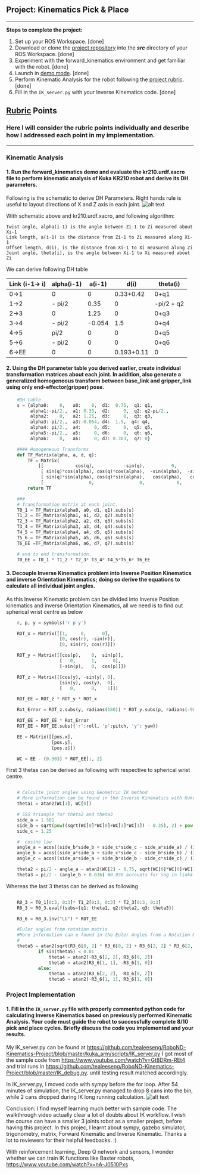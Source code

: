## Project: Kinematics Pick & Place

---


**Steps to complete the project:**  


1. Set up your ROS Workspace. [done]
2. Download or clone the [project repository](https://github.com/udacity/RoboND-Kinematics-Project) into the ***src*** directory of your ROS Workspace.  [done]
3. Experiment with the forward_kinematics environment and get familiar with the robot. [done]
4. Launch in [demo mode](https://classroom.udacity.com/nanodegrees/nd209/parts/7b2fd2d7-e181-401e-977a-6158c77bf816/modules/8855de3f-2897-46c3-a805-628b5ecf045b/lessons/91d017b1-4493-4522-ad52-04a74a01094c/concepts/ae64bb91-e8c4-44c9-adbe-798e8f688193). [done]
5. Perform Kinematic Analysis for the robot following the [project rubric](https://review.udacity.com/#!/rubrics/972/view). [done]
6. Fill in the `IK_server.py` with your Inverse Kinematics code. [done]


[//]: # (Image References)

[image1]: ./misc_images/Robo-DH.png
[image2]: ./misc_images/misc3.png
[image3]: ./misc_images/IK-8in.png

## [Rubric](https://review.udacity.com/#!/rubrics/972/view) Points
### Here I will consider the rubric points individually and describe how I addressed each point in my implementation.  

---

### Kinematic Analysis
#### 1. Run the forward_kinematics demo and evaluate the kr210.urdf.xacro file to perform kinematic analysis of Kuka KR210 robot and derive its DH parameters.

Following is the schematic to derive DH Parameters. Right hands rule is useful to layout directions of X and Z axis in each joint.
![alt text][image1]

With schematic above and kr210.urdf.xacro, and following algorithm:
```
Twist angle, alpha(i-1) is the angle between Zi-1 to Zi measured about Xi-1
Link length, a(i-1) is the distance from Zi-1 to Zi measured along Xi-1
Offset length, d(i), is the distance from Xi-1 to Xi measured along Zi
Joint angle, theta(i), is the angle between Xi-1 to Xi measured about Zi
```

We can derive following DH table

Link (i-1-> i) | alpha(i-1) | a(i-1) | d(i) | theta(i)
--- | --- | --- | --- | ---
0->1 | 0 | 0 | 0.33+0.42 | 0+q1
1->2 | - pi/2 | 0.35 | 0 | -pi/2 + q2
2->3 | 0 | 1.25 | 0 | 0+q3
3->4 | - pi/2 | -0.054 | 1.5 | 0+q4
4->5 |   pi/2 | 0 | 0 | 0+q5
5->6 | - pi/2 | 0 | 0 | 0+q6
6->EE | 0 | 0 | 0.193+0.11 | 0





#### 2. Using the DH parameter table you derived earlier, create individual transformation matrices about each joint. In addition, also generate a generalized homogeneous transform between base_link and gripper_link using only end-effector(gripper) pose.


```python
    #DH table
    s = {alpha0:    0,   a0:    0,  d1:  0.75,  q1: q1,
         alpha1:-pi/2.,  a1: 0.35,  d2:     0,  q2: q2-pi/2.,
         alpha2:    0,   a2: 1.25,  d3:     0,  q3: q3,
         alpha3:-pi/2.,  a3:-0.054, d4:  1.5,  q4: q4,
         alpha4: pi/2.,  a4:     0, d5:     0,  q5: q5,
         alpha5:-pi/2.,  a5:     0, d6:     0,  q6: q6,
         alpha6:    0,   a6:     0, d7: 0.303,  q7: 0}

    #### Homogeneous Transforms
    def TF_Matrix(alpha, a, d, q):
        TF = Matrix(
            [[            cos(q),           -sin(q),          0,                a],
             [ sin(q)*cos(alpha), cos(q)*cos(alpha),  -sin(alpha),  -sin(alpha)*d],
             [ sin(q)*sin(alpha), cos(q)*sin(alpha),   cos(alpha),   cos(alpha)*d],
             [                 0,                 0,            0,              1]])
        return TF

    ###
    # Transformation matrix at each joint.    
    T0_1 = TF_Matrix(alpha0, a0, d1, q1).subs(s)
    T1_2 = TF_Matrix(alpha1, a1, d2, q2).subs(s)
    T2_3 = TF_Matrix(alpha2, a2, d3, q3).subs(s)
    T3_4 = TF_Matrix(alpha3, a3, d4, q4).subs(s)
    T4_5 = TF_Matrix(alpha4, a4, d5, q5).subs(s)
    T5_6 = TF_Matrix(alpha5, a5, d6, q6).subs(s)
    T6_EE =TF_Matrix(alpha6, a6, d7, q7).subs(s)

    # end to end transformation.
    T0_EE = T0_1 * T1_2 * T2_3* T3_4* T4_5*T5_6* T6_EE

```


#### 3. Decouple Inverse Kinematics problem into Inverse Position Kinematics and inverse Orientation Kinematics; doing so derive the equations to calculate all individual joint angles.
As this Inverse Kinematic problem can be divided into Inverse Position kinematics and inverse Orientation Kinematics, 
all we need is to find out spherical wrist centre as below
```python
    r, p, y = symbols('r p y')

    ROT_x = Matrix([[1,     0,      0],
                    [0, cos(r), -sin(r)],
                    [0, sin(r), cos(r)]])

    ROT_y = Matrix([[cos(p),    0,  sin(p)],
                    [   0,      1,      0],
                    [-sin(p),   0,  cos(p)]])

    ROT_z = Matrix([[cos(y), -sin(y), 0],
                    [sin(y), cos(y),  0],
                    [   0,      0,    1]])

    ROT_EE = ROT_z * ROT_y * ROT_x

    Rot_Error = ROT_z.subs(y, radians(180)) * ROT_y.subs(p, radians(-90))

    ROT_EE = ROT_EE * Rot_Error
    ROT_EE = ROT_EE.subs({'r':roll, 'p':pitch, 'y': yaw})

    EE = Matrix([[pos.x],
                 [pos.y],
                 [pos.z]])

    WC = EE - (0.303) * ROT_EE[:, 2]
```

First 3 thetas can be derived as following with respective to spherical wrist centre.
```python

    # Calculte joint angles using Geometric IK method
    # More information can be found in the Inverse Kinematics with Kuka KR210
    theta1 = atan2(WC[1], WC[0])

    # SSS triangle for theta2 and theta3
    side_a = 1.501
    side_b = sqrt(pow((sqrt(WC[0]*WC[0]+WC[1]*WC[1]) - 0.35), 2) + pow((WC[2] -0.75),2))
    side_c = 1.25

    #  cosine law
    angle_a = acos((side_b*side_b + side_c*side_c - side_a*side_a) / (2*side_b*side_c))
    angle_b = acos((side_a*side_a + side_c*side_c - side_b*side_b) / (2*side_a*side_c))
    angle_c = acos((side_a*side_a + side_b*side_b - side_c*side_c) / (2*side_a*side_b))

    theta2 = pi/2 - angle_a - atan2(WC[2] - 0.75, sqrt(WC[0]*WC[0]+WC[1]*WC[1]) - 0.35)
    theta3 = pi/2 - (angle_b + 0.036) #0.036 accounts for sag in link4 of -0.054m


```

Whereas the last 3 thetas can be derived as following
```python

    R0_3 = T0_1[0:3, 0:3]* T1_2[0:3, 0:3] * T2_3[0:3, 0:3]
    R0_3 = R0_3.evalf(subs={q1: theta1, q2:theta2, q3: theta3})

    R3_6 = R0_3.inv("LU") * ROT_EE

    #Euler angles from rotation matrix
    #More information can e found in the Euler Angles from a Rotation Matrix section
    #
    theta5 = atan2(sqrt(R3_6[0, 2] * R3_6[0, 2] + R3_6[2, 2] * R3_6[2, 2]), R3_6[1, 2])
            if sin(theta5) < 0.0:
                theta4 = atan2(-R3_6[2, 2], R3_6[0, 2])
                theta6 = atan2(R3_6[1, 1], -R3_6[1, 0])
            else:
                theta4 = atan2(R3_6[2, 2], -R3_6[0, 2])
                theta6 = atan2(-R3_6[1, 1], R3_6[1, 0])

```


### Project Implementation

#### 1. Fill in the `IK_server.py` file with properly commented python code for calculating Inverse Kinematics based on previously performed Kinematic Analysis. Your code must guide the robot to successfully complete 8/10 pick and place cycles. Briefly discuss the code you implemented and your results. 

My IK_server.py can be found at https://github.com/tealeeseng/RoboND-Kinematics-Project/blob/master/kuka_arm/scripts/IK_server.py
I got most of the sample code from https://www.youtube.com/watch?v=Gt8DRm-REt4 and trial runs in https://github.com/tealeeseng/RoboND-Kinematics-Project/blob/master/IK_debug.py.
until testing result matched accordingly.

In IK_server.py, I moved code with sympy before the for loop. After 54 minutes of simulation, the IK_server.py managed to drop 8 cans into the bin, while 2 cans dropped during IK long running calculation.
![alt text][image3]

Conclusion:
I find myself learning much better with sample code. The walkthrough video actually clear a lot of doubts about IK workflow. 
I wish the course can have a smaller 3 joints robot as a smaller project, before having this project.
In this projec, I learnt about sympy, gazebo simulator, trigonometry, matrix, Forward Kinematic and Inverse Kinematic. 
Thanks a lot to reviewers for their helpful feedbacks. :)

With reinforcement learning, Deep Q network and sensors, I wonder whether we can train IK functions like Baxter robots, https://www.youtube.com/watch?v=nA-J0510Pxs


